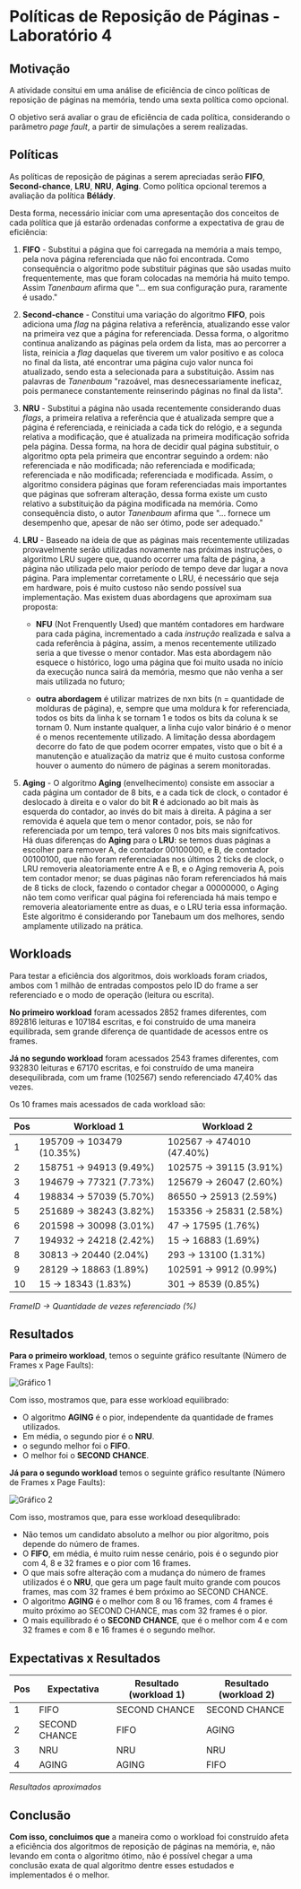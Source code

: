 # Políticas de Reposição de Páginas - Laboratório 4

## Motivação

A atividade consitui em uma análise de eficiência de cinco políticas de reposição de páginas na memória, tendo uma sexta política como opcional. 

O objetivo será avaliar o grau de eficiência de cada política, considerando o parâmetro *page fault*, a partir de simulações a serem realizadas.

## Políticas

As políticas de reposição de páginas a serem apreciadas serão **FIFO**, **Second-chance**, **LRU**, **NRU**, **Aging**. Como política opcional teremos a avaliação da política **Bélády**. 

Desta forma, necessário iniciar com uma apresentação dos conceitos de cada política que já estarão ordenadas conforme a expectativa de grau de eficiência:

1. **FIFO** - Substitui a página que foi carregada na memória a mais tempo, pela nova página referenciada que não foi encontrada. Como consequência o algoritmo pode substituir páginas que são usadas muito frequentemente, mas que foram colocadas na memória há muito tempo. Assim *Tanenbaum* afirma que "... em sua configuração pura, raramente é usado."

2. **Second-chance** - Constitui uma variação do algoritmo **FIFO**, pois adiciona uma *flag* na página relativa a referência, atualizando esse valor na primeira vez que a página for referenciada. Dessa forma, o algoritmo continua analizando as páginas pela ordem da lista, mas ao percorrer a lista, reinicia a *flag* daquelas que tiverem um valor positivo e as coloca no final da lista, até encontrar uma página cujo valor nunca foi atualizado, sendo esta a selecionada para a substituição. Assim nas palavras de *Tanenbaum* "razoável, mas desnecessariamente ineficaz, pois permanece constantemente reinserindo páginas no final da lista".

3. **NRU** - Substitui a página não usada recentemente considerando duas *flags*, a primeira relativa a referência que é atualizada sempre que a página é referenciada, e reiniciada a cada tick do relógio, e a segunda relativa a modificação, que é atualizada na primeira modificação sofrida pela página. Dessa forma, na hora de decidir qual página substituir, o algoritmo opta pela primeira que encontrar seguindo a ordem: não referenciada e não modificada; não referenciada e modificada; referenciada e não modificada; referenciada e modificada. Assim, o algoritmo considera páginas que foram referenciadas mais importantes que páginas que sofreram alteração, dessa forma existe um custo relativo a substituição da página modificada na memória. Como consequência disto, o autor *Tanenbaum* afirma que "... fornece um desempenho que, apesar de não ser ótimo, pode ser adequado."

4. **LRU** - Baseado na ideia de que as páginas mais recentemente utilizadas provavelmente serão utilizadas novamente nas próximas instruções, o algoritmo LRU sugere que, quando ocorrer uma falta de página, a página não utilizada pelo maior período de tempo deve dar lugar a nova página. Para implementar corretamente o LRU, é necessário que seja em hardware, pois é muito custoso não sendo possível sua implementação. Mas existem duas abordagens que aproximam sua proposta:

    - **NFU** (Not Frenquently Used) que mantém contadores em hardware para cada página, incrementado a cada *instrução* realizada e salva a cada referência à página, assim, a menos recentemente utilizado seria a que tivesse o menor contador. Mas esta abordagem não esquece o histórico, logo uma página que foi muito usada no início da execução nunca sairá da memória, mesmo que não venha a ser mais utilizada no futuro;

    - **outra abordagem** é utilizar matrizes de nxn bits (n = quantidade de molduras de página), e, sempre que uma moldura k for referenciada, todos os bits da linha k se tornam 1 e todos os bits da coluna k se tornam 0. Num instante qualquer, a linha cujo valor binário é o menor é o menos recentemente utilizado. A limitação dessa abordagem decorre do fato de que podem ocorrer empates, visto que o bit é a manutenção e atualização da matriz que é muito custosa conforme houver o aumento do número de páginas a serem monitoradas.

5. **Aging** - O algoritmo **Aging** (envelhecimento) consiste em associar a cada página um contador de 8 bits, e a cada tick de clock, o contador é deslocado à direita e o valor do bit **R** é adcionado ao bit mais às esquerda do contador, ao invés do bit mais à direita. A página a ser removida é aquela que tem o menor contador, pois, se não for referenciada por um tempo, terá valores 0 nos bits mais signifcativos. Há duas diferenças do **Aging** para o **LRU**: se temos duas páginas a escolher para remover A, de contador 00100000, e B, de contador 00100100, que não foram referenciadas nos últimos 2 ticks de clock, o LRU removeria aleatoriamente entre A e B, e o Aging removeria A, pois tem contador menor; se duas páginas não foram referenciados há mais de 8 ticks de clock, fazendo o contador chegar a 00000000, o Aging não tem como verificar qual página foi referenciada há mais tempo e removeria aleatoriamente entre as duas, e o LRU teria essa informação. Este algoritmo é considerando por Tanebaum um dos melhores, sendo amplamente utilizado na prática.

## Workloads

Para testar a eficiência dos algoritmos, dois workloads foram criados, ambos com 1 milhão de entradas compostos pelo ID do frame a ser referenciado e o modo de operação (leitura ou escrita).

**No primeiro workload** foram acessados 2852 frames diferentes, com 892816 leituras e 107184 escritas, e foi construído de uma maneira equilibrada, sem grande diferença de quantidade de acessos entre os frames.

**Já no segundo workload** foram acessados 2543 frames diferentes, com 932830 leituras e 67170 escritas, e foi construído de uma maneira desequilibrada, com um frame (102567) sendo referenciado 47,40% das vezes.

Os 10 frames mais acessados de cada workload são:

Pos | Workload 1 | Workload 2
---|------------|-----------
1  | 195709 -> 103479 (10.35%) | 102567 -> 474010 (47.40%)
2  | 158751 -> 94913 (9.49%) | 102575 -> 39115 (3.91%)
3  | 194679 -> 77321 (7.73%) | 125679 -> 26047 (2.60%)
4  | 198834 -> 57039 (5.70%) | 86550 -> 25913 (2.59%)
5  | 251689 -> 38243 (3.82%) | 153356 -> 25831 (2.58%)
6  | 201598 -> 30098 (3.01%) | 47 -> 17595 (1.76%)
7  | 194932 -> 24218 (2.42%) | 15 -> 16883 (1.69%)
8  | 30813 -> 20440 (2.04%) | 293 -> 13100 (1.31%)
9  | 28129 -> 18863 (1.89%) | 102591 -> 9912 (0.99%)
10 | 15 -> 18343 (1.83%) | 301 -> 8539 (0.85%)

*FrameID -> Quantidade de vezes referenciado (%)*

## Resultados

**Para o primeiro workload**, temos o seguinte gráfico resultante (Número de Frames x Page Faults):

![Gráfico 1](https://github.com/rafaelkillua/projso/blob/lab4/lab_mem/page_replacement/python/output/trace.1.mem.plot.png)

Com isso, mostramos que, para esse workload equilibrado:

- O algoritmo **AGING** é o pior, independente da quantidade de frames utilizados.
- Em média, o segundo pior é o **NRU**.
- o segundo melhor foi o **FIFO**.
- O melhor foi o **SECOND CHANCE**.

**Já para o segundo workload** temos o seguinte gráfico resultante (Número de Frames x Page Faults):

![Gráfico 2](https://github.com/rafaelkillua/projso/blob/lab4/lab_mem/page_replacement/python/output/trace.2.mem.plot.png)

Com isso, mostramos que, para esse workload desequlibrado:

- Não temos um candidato absoluto a melhor ou pior algoritmo, pois depende do número de frames.
- O **FIFO**, em média, é muito ruim nesse cenário, pois é o segundo pior com 4, 8 e 32 frames e o pior com 16 frames.
- O que mais sofre alteração com a mudança do número de frames utilizados é o **NRU**, que gera um page fault muito grande com poucos frames, mas com 32 frames é bem próximo ao SECOND CHANCE.
- O algoritmo **AGING** é o melhor com 8 ou 16 frames, com 4 frames é muito próximo ao SECOND CHANCE, mas com 32 frames é o pior.
- O mais equilibrado é o **SECOND CHANCE**, que é o melhor com 4 e com 32 frames e com 8 e 16 frames é o segundo melhor.

## Expectativas x Resultados

Pos | Expectativa | Resultado (workload 1) | Resultado (workload 2)
----|-------------|------------------------|-----------------------
1   | FIFO        | SECOND CHANCE          | SECOND CHANCE
2   | SECOND CHANCE | FIFO                 | AGING
3   | NRU         | NRU                    | NRU
4   | AGING       | AGING                  | FIFO

*Resultados aproximados*

## Conclusão

**Com isso, concluimos que** a maneira como o workload foi construído afeta a eficiência dos algoritmos de reposição de páginas na memória, e, não levando em conta o algoritmo ótimo, não é possível chegar a uma conclusão exata de qual algoritmo dentre esses estudados e implementados é o melhor.